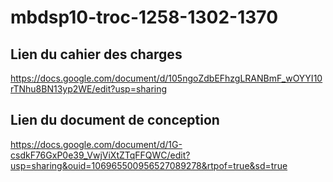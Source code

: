 # mbdsp10-troc-1258-1302-1370

## Lien du cahier des charges
https://docs.google.com/document/d/105ngoZdbEFhzgLRANBmF_wOYYI10rTNhu8BN13yp2WE/edit?usp=sharing

## Lien du document de conception
https://docs.google.com/document/d/1G-csdkF76GxP0e39_VwjViXtZTqFFQWC/edit?usp=sharing&ouid=106965500956527089278&rtpof=true&sd=true